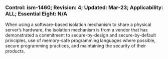 ### Control: ism-1460; Revision: 4; Updated: Mar-23; Applicability: ALL; Essential Eight: N/A
<p>When using a software-based isolation mechanism to share a physical server’s hardware, the isolation mechanism is from a vendor that has demonstrated a commitment to secure-by-design and secure-by-default principles, use of memory-safe programming languages where possible, secure programming practices, and maintaining the security of their products.</p>